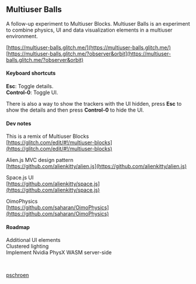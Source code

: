 ## Multiuser Balls

A follow-up experiment to Multiuser Blocks. Multiuser Balls is an experiment to combine physics, UI and data visualization elements in a multiuser environment.

[https://multiuser-balls.glitch.me/](https://multiuser-balls.glitch.me/)  
[https://multiuser-balls.glitch.me/?observer&orbit](https://multiuser-balls.glitch.me/?observer&orbit)

#### Keyboard shortcuts

**Esc**: Toggle details.  
**Control-0**: Toggle UI.  

There is also a way to show the trackers with the UI hidden, press **Esc** to show the details and then press **Control-0** to hide the UI.

#### Dev notes

This is a remix of Multiuser Blocks  
[https://glitch.com/edit/#!/multiuser-blocks](https://glitch.com/edit/#!/multiuser-blocks)

Alien.js MVC design pattern  
[https://github.com/alienkitty/alien.js](https://github.com/alienkitty/alien.js)

Space.js UI  
[https://github.com/alienkitty/space.js](https://github.com/alienkitty/space.js)

OimoPhysics  
[https://github.com/saharan/OimoPhysics](https://github.com/saharan/OimoPhysics)

#### Roadmap

Additional UI elements  
Clustered lighting  
Implement Nvidia PhysX WASM server-side  

<br>

[pschroen](https://ufo.ai/)

